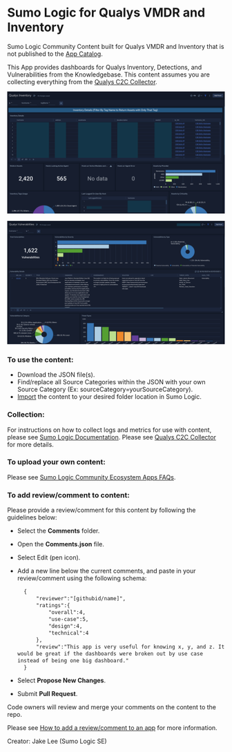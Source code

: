 # Sumo Logic for Qualys VMDR and Inventory
Sumo Logic Community Content built for Qualys VMDR and Inventory that is not published to the [App Catalog](https://help.sumologic.com/docs/integrations/).

This App provides dashboards for Qualys Inventory, Detections, and Vulnerabilities from the Knowledgebase. This content assumes you are collecting everything from the [Qualys C2C Collector](https://help.sumologic.com/docs/send-data/hosted-collectors/cloud-to-cloud-integration-framework/qualys-vmdr-source/).

![inventory](Screenshots/inventory.png)

![vuln](Screenshots/vuln.png)

### To use the content:
- Download the JSON file(s).
- Find/replace all Source Categories within the JSON with your own Source Category (Ex: sourceCategory=yourSourceCategory).
- [Import](https://help.sumologic.com/docs/get-started/library/#import-content) the content to your desired folder location in Sumo Logic.

### Collection:
For instructions on how to collect logs and metrics for use with content, please see [Sumo Logic Documentation](https://help.sumologic.com/docs/send-data/). Please see [Qualys C2C Collector](https://help.sumologic.com/docs/send-data/hosted-collectors/cloud-to-cloud-integration-framework/qualys-vmdr-source/) for more details.

### To upload your own content:
Please see [Sumo Logic Community Ecosystem Apps FAQs](https://help.sumologic.com/docs/integrations/community-ecosystem-apps/#faq).

### To add review/comment to content:
Please provide a review/comment for this content by following the guidelines below:

- Select the **Comments** folder.
- Open the **Comments.json** file.
- Select Edit (pen icon).
- Add a new line below the current comments, and paste in your review/comment using the following schema:

        {
            "reviewer":"[githubid/name]",
            "ratings":{
                "overall":4,
                "use-case":5,
                "design":4,
                "technical":4
            },
            "review":"This app is very useful for knowing x, y, and z. It would be great if the dashboards were broken out by use case instead of being one big dashboard."
        }


- Select **Propose New Changes**.
- Submit **Pull Request**.

Code owners will review and merge your comments on the content to the repo.

Please see [How to add a review/comment to an app](https://help.sumologic.com/docs/integrations/community-ecosystem-apps/#how-do-i-add-a-reviewrating-to-an-app) for more information.

Creator: Jake Lee (Sumo Logic SE)